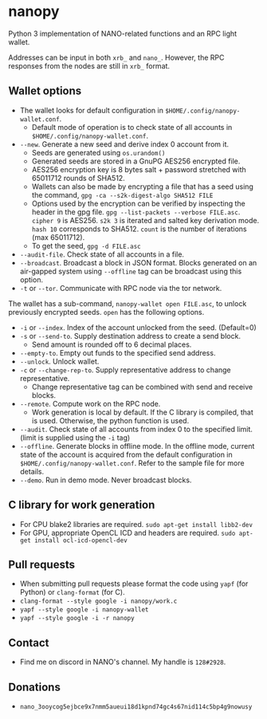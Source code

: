 # nanopy
Python 3 implementation of NANO-related functions and an RPC light wallet.

Addresses can be input in both `xrb_` and `nano_`. However, the RPC responses from the nodes are still in `xrb_` format.

## Wallet options
* The wallet looks for default configuration in `$HOME/.config/nanopy-wallet.conf`.
  * Default mode of operation is to check state of all accounts in `$HOME/.config/nanopy-wallet.conf`.
* `--new`. Generate a new seed and derive index 0 account from it.
  * Seeds are generated using `os.urandom()`
  * Generated seeds are stored in a GnuPG AES256 encrypted file.
  * AES256 encryption key is 8 bytes salt + password stretched with 65011712 rounds of SHA512.
  * Wallets can also be made by encrypting a file that has a seed using the command, `gpg -ca --s2k-digest-algo SHA512 FILE`
  * Options used by the encryption can be verified by inspecting the header in the gpg file. `gpg --list-packets --verbose FILE.asc`. `cipher 9` is AES256. `s2k 3` is iterated and salted key derivation mode. `hash 10` corresponds to SHA512. `count` is the number of iterations (max 65011712).
  * To get the seed, `gpg -d FILE.asc`
* `--audit-file`. Check state of all accounts in a file.
* `--broadcast`. Broadcast a block in JSON format. Blocks generated on an air-gapped system using `--offline` tag can be broadcast using this option.
* `-t` or `--tor`. Communicate with RPC node via the tor network.

The wallet has a sub-command, `nanopy-wallet open FILE.asc`, to unlock previously encrypted seeds. `open` has the following options.
* `-i` or `--index`. Index of the account unlocked from the seed. (Default=0)
* `-s` or `--send-to`. Supply destination address to create a send block.
  * Send amount is rounded off to 6 decimal places.
* `--empty-to`. Empty out funds to the specified send address.
* `--unlock`. Unlock wallet.
* `-c` or `--change-rep-to`. Supply representative address to change representative.
  * Change representative tag can be combined with send and receive blocks.
* `--remote`. Compute work on the RPC node.
  * Work generation is local by default. If the C library is compiled, that is used. Otherwise, the python function is used.
* `--audit`. Check state of all accounts from index 0 to the specified limit. (limit is supplied using the `-i` tag)
* `--offline`. Generate blocks in offline mode. In the offline mode, current state of the account is acquired from the default configuration in `$HOME/.config/nanopy-wallet.conf`. Refer to the sample file for more details.
* `--demo`. Run in demo mode. Never broadcast blocks.

## C library for work generation
  * For CPU blake2 libraries are required. `sudo apt-get install libb2-dev`
  * For GPU, appropriate OpenCL ICD and headers are required. `sudo apt-get install ocl-icd-opencl-dev`

## Pull requests
  * When submitting pull requests please format the code using `yapf` (for Python) or `clang-format` (for C).
  * `clang-format --style google -i nanopy/work.c`
  * `yapf --style google -i nanopy-wallet`
  * `yapf --style google -i -r nanopy`

## Contact
  * Find me on discord in NANO's channel. My handle is `128#2928`.

## Donations
  * `nano_3ooycog5ejbce9x7nmm5aueui18d1kpnd74gc4s67nid114c5bp4g9nowusy`
